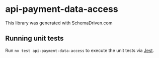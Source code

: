 
# api-payment-data-access

This library was generated with SchemaDriven.com

## Running unit tests

Run `nx test api-payment-data-access` to execute the unit tests via [Jest](https://jestjs.io).

